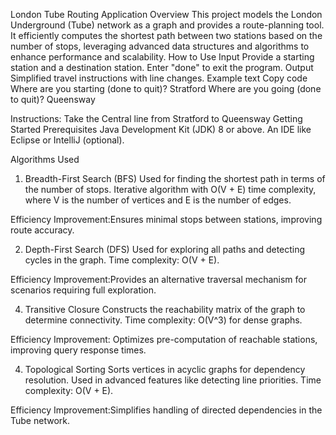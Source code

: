 London Tube Routing Application
Overview
This project models the London Underground (Tube) network as a graph and provides a route-planning tool. It efficiently computes the shortest path between two stations based on the number of stops, leveraging advanced data structures and algorithms to enhance performance and scalability.
How to Use
Input
Provide a starting station and a destination station.
Enter "done" to exit the program.
Output
Simplified travel instructions with line changes.
Example
text
Copy code
Where are you starting (done to quit)? Stratford
Where are you going (done to quit)? Queensway

Instructions:
Take the Central line from Stratford to Queensway
Getting Started
Prerequisites
Java Development Kit (JDK) 8 or above.
An IDE like Eclipse or IntelliJ (optional).

Algorithms Used
1. Breadth-First Search (BFS)
Used for finding the shortest path in terms of the number of stops.
Iterative algorithm with O(V + E) time complexity, where V is the number of vertices and E is the number of edges.

Efficiency Improvement:Ensures minimal stops between stations, improving route accuracy.

2. Depth-First Search (DFS)
Used for exploring all paths and detecting cycles in the graph.
Time complexity: O(V + E).

Efficiency Improvement:Provides an alternative traversal mechanism for scenarios requiring full exploration.

4. Transitive Closure
Constructs the reachability matrix of the graph to determine connectivity.
Time complexity: O(V^3) for dense graphs.

Efficiency Improvement: Optimizes pre-computation of reachable stations, improving query response times.

4. Topological Sorting
Sorts vertices in acyclic graphs for dependency resolution.
Used in advanced features like detecting line priorities.
Time complexity: O(V + E).

Efficiency Improvement:Simplifies handling of directed dependencies in the Tube network.
